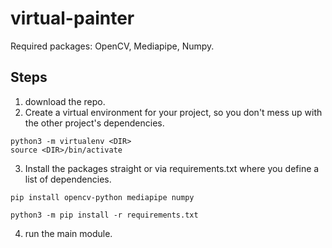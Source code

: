 # virtual-painter

Required packages: OpenCV, Mediapipe, Numpy.

## Steps
1. download the repo.
2. Create a virtual environment for your project, so you don't mess up with the other project's dependencies.

```
python3 -m virtualenv <DIR>
source <DIR>/bin/activate
```

3. Install the packages straight or via requirements.txt where you define a list of dependencies.

```
pip install opencv-python mediapipe numpy
```
```
python3 -m pip install -r requirements.txt
```
4. run the main module.
